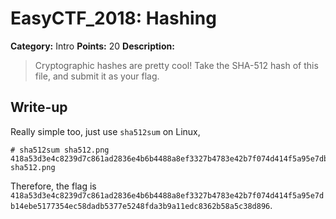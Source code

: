 # EasyCTF_2018: Hashing

**Category:** Intro
**Points:** 20
**Description:**

>Cryptographic hashes are pretty cool! Take the SHA-512 hash of this file, and submit it as your flag.

## Write-up
Really simple too, just use `sha512sum` on Linux,

    # sha512sum sha512.png 
    418a53d3e4c8239d7c861ad2836e4b6b4488a8ef3327b4783e42b7f074d414f5a95e7db14ebe5177354ec58dadb5377e5248fda3b9a11edc8362b58a5c38d896  sha512.png

Therefore, the flag is `418a53d3e4c8239d7c861ad2836e4b6b4488a8ef3327b4783e42b7f074d414f5a95e7db14ebe5177354ec58dadb5377e5248fda3b9a11edc8362b58a5c38d896`.
